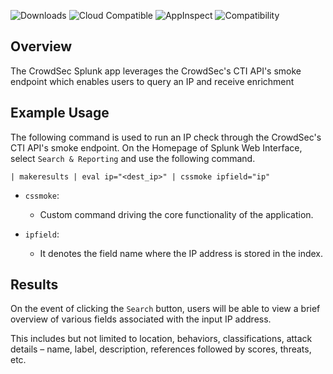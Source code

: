 ![Downloads](https://img.shields.io/endpoint?url=https%3A%2F%2Fsplunkbasebadge.livehybrid.com%2Fv1%2Fdownloads%2F6800)
![Cloud Compatible](https://img.shields.io/endpoint?logo=icloud&url=https%3A%2F%2Fsplunkbasebadge.livehybrid.com%2Fv1%2Fsplunkcloud%2F6800)
![AppInspect](https://img.shields.io/endpoint?url=https%3A%2F%2Fsplunkbasebadge.livehybrid.com%2Fv1%2Fappinspect%2F6800)
![Compatibility](https://img.shields.io/endpoint?url=https%3A%2F%2Fsplunkbasebadge.livehybrid.com%2Fv1%2Flatest_compat%2F6800)
## Overview
The CrowdSec Splunk app leverages the CrowdSec's CTI API's smoke endpoint which enables users to query an IP and receive enrichment

## Example Usage

The following command is used to run an IP check through the CrowdSec's CTI API's smoke endpoint. On the Homepage of Splunk Web Interface, select `Search & Reporting` and use the following command.

```
| makeresults | eval ip="<dest_ip>" | cssmoke ipfield="ip"
```

- `cssmoke`: 
    - Custom command driving the core functionality of the application.

- `ipfield`: 
    - It denotes the field name where the IP address is stored in the index.

## Results
On the event of clicking the `Search` button, users will be able to view a brief overview of various fields associated with the input IP address. 

This includes but not limited to location, behaviors, classifications, attack details – name, label, description, references followed by scores, threats, etc.
